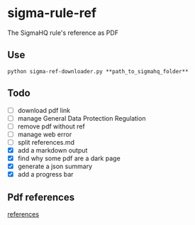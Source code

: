 # sigma-rule-ref
The SigmaHQ rule's reference as PDF

## Use
`python sigma-ref-downloader.py **path_to_sigmahq_folder**`

## Todo
- [ ] download pdf link
- [ ] manage General Data Protection Regulation
- [ ] remove pdf without ref
- [ ] manage web error
- [ ] split references.md 
- [X] add a markdown output
- [X] find why some pdf are a dark page
- [X] generate a json summary
- [X] add a progress bar

## Pdf references

[references](./references.md)